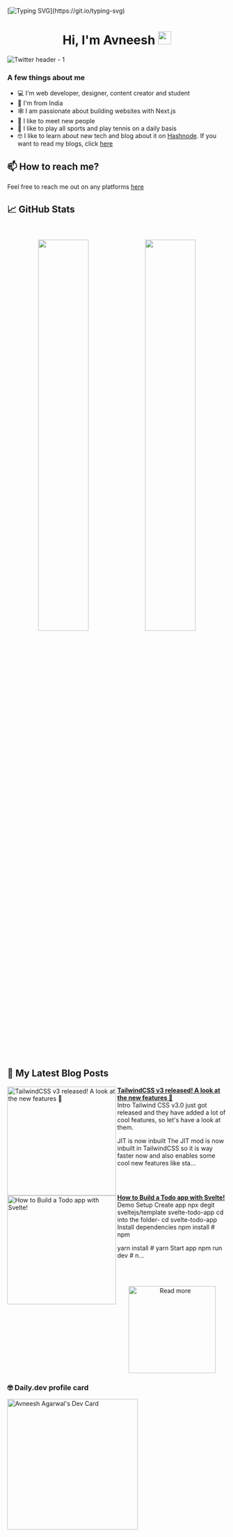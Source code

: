 [![Typing SVG](https://readme-typing-svg.herokuapp.com?size=24&width=600&lines=Welcome+To+Avneesh's+GitHub+Profile!)](https://git.io/typing-svg)

<h1 align="center">Hi, I'm Avneesh <img src="https://raw.githubusercontent.com/MartinHeinz/MartinHeinz/master/wave.gif" width="30px"></h1>

![Twitter header - 1](https://user-images.githubusercontent.com/76690419/143735787-4425d946-b829-46eb-bd97-c68b76ae2a9e.png)


### A few things about me

- 💻 I'm web developer, designer, content creator and student
- 📍 I'm from India
- 🕸️ I am passionate about building websites with Next.js
- 🤝 I like to meet new people
- 🎾 I like to play all sports and play tennis on a daily basis
- 🤓 I like to learn about new tech and blog about it on [Hashnode](https://hashnode.com/@avneesh0612). If you want to read my blogs, click [here](https://blog.avneesh.tech)

## 📫 How to reach me?

Feel free to reach me out on any platforms [here](https://links.avneesh.tech/)

## 📈 GitHub Stats
<br>
<p align="center">
  <img width="48%" src="https://github-readme-stats.vercel.app/api?username=avneesh0612&show_icons=true&theme=radical" />
  <img width="48%" src="https://github-readme-streak-stats.herokuapp.com/?user=avneesh0612&theme=radical" />
</p>

## 📰 My Latest Blog Posts

<!-- HASHNODE_BLOG:START -->
<p align="left">
<a href="https://blog.avneesh.tech//tailwindcss-v3" title="TailwindCSS v3 released! A look at the new features 🎨"><img src="https://cdn.hashnode.com/res/hashnode/image/upload/v1639314048589/bxCc4PF6XU.png" alt="TailwindCSS v3 released! A look at the new features 🎨" width="250px" align="left" /></a>
<a href="https://blog.avneesh.tech//tailwindcss-v3" title="TailwindCSS v3 released! A look at the new features 🎨"><strong>TailwindCSS v3 released! A look at the new features 🎨</strong></a>
<br/> Intro
Tailwind CSS v3.0 just got released and they have added a lot of cool features, so let's have a look at them.

JIT is now inbuilt
The JIT mod is now inbuilt in TailwindCSS so it is way faster now and also enables some cool new features like sta... </p> <br/> <br/>
<p align="left">
<a href="https://blog.avneesh.tech//how-to-build-a-todo-app-with-svelte" title="How to Build a Todo app with Svelte!"><img src="https://cdn.hashnode.com/res/hashnode/image/upload/v1636704805841/escqa4sUN.png" alt="How to Build a Todo app with Svelte!" width="250px" align="left" /></a>
<a href="https://blog.avneesh.tech//how-to-build-a-todo-app-with-svelte" title="How to Build a Todo app with Svelte!"><strong>How to Build a Todo app with Svelte!</strong></a>
<br/> Demo
<https://www.loom.com/share/99032ab2d14844cfb0962e0e71ed3891>
Setup
Create app
npx degit sveltejs/template svelte-todo-app
cd into the folder-
cd svelte-todo-app
Install dependencies
npm install # npm

yarn install # yarn
Start app
npm run dev # n... </p> <br/> <br/>
<!-- HASHNODE_BLOG:END -->

<p align="center">  
<a href="https://blog.avneesh.tech/"><img src="https://user-images.githubusercontent.com/76690419/142756081-13352f92-8482-4a86-acbb-72dc164e8746.png" alt="Read more" width="200"/></a>
</p>

### 🤓 Daily.dev profile card

<a href="https://app.daily.dev/avneesh0612"><img src="https://api.daily.dev/devcards/ce4ce03d4f074a4d8143c215bf1e126d.png?r=4vo" width="300" alt="Avneesh Agarwal's Dev Card"/></a>
